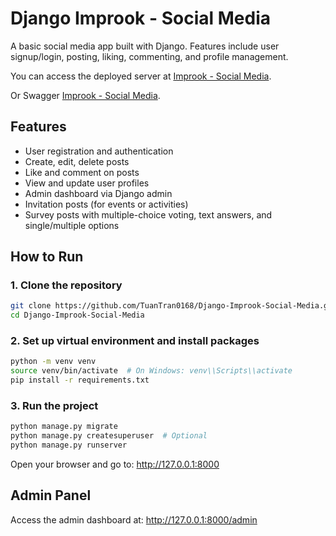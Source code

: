# Django Improok - Social Media

A basic social media app built with Django. Features include user signup/login, posting, liking, commenting, and profile management.

You can access the deployed server at [Improok - Social Media](https://trandangtuan0168.pythonanywhere.com/).

Or Swagger [Improok - Social Media](https://trandangtuan0168.pythonanywhere.com/swagger/).
## Features

- User registration and authentication
- Create, edit, delete posts
- Like and comment on posts
- View and update user profiles
- Admin dashboard via Django admin
- Invitation posts (for events or activities)
- Survey posts with multiple-choice voting, text answers, and single/multiple options

## How to Run

### 1. Clone the repository
```bash
git clone https://github.com/TuanTran0168/Django-Improok-Social-Media.git
cd Django-Improok-Social-Media
```

### 2. Set up virtual environment and install packages
```bash
python -m venv venv
source venv/bin/activate  # On Windows: venv\\Scripts\\activate
pip install -r requirements.txt
```
### 3. Run the project
```bash
python manage.py migrate
python manage.py createsuperuser  # Optional
python manage.py runserver
```
Open your browser and go to: http://127.0.0.1:8000

## Admin Panel

Access the admin dashboard at: http://127.0.0.1:8000/admin
